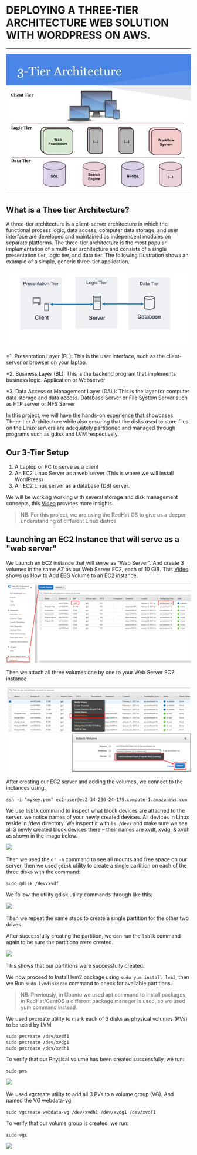 # DEPLOYING A THREE-TIER ARCHITECTURE WEB SOLUTION WITH WORDPRESS ON AWS.
---

![](https://github.com/Tolu4realluv/dareyio-pbl/blob/main/Project%206/3-tier.jpg)

## What is a Thee tier Architecture?

A three-tier architecture is a client-server architecture in which the functional process logic, data access, computer data 
storage, and user interface are developed and maintained as independent modules on separate platforms. The three-tier architecture
is the most popular implementation of a multi-tier architecture and consists of a single presentation tier, logic tier, and data tier. The following illustration shows an example of a simple, 
generic three-tier application.

![](https://github.com/Tolu4realluv/dareyio-pbl/blob/main/Project%206/image2.png)

*1. Presentation Layer (PL): This is the user interface, such as the client-server or browser on your laptop.

*2. Business Layer (BL): This is the backend program that implements business logic. Application or Webserver

*3. Data Access or Management Layer (DAL): This is the layer for computer data storage and data access. Database Server or File System Server such as FTP server or NFS Server

In this project, we will have the hands-on experience that showcases Three-tier Architecture while also ensuring that the disks used to store files on the Linux servers are adequately partitioned and managed through programs such as gdisk and LVM respectively.

## Our 3-Tier Setup
1. A Laptop or PC to serve as a client
2. An EC2 Linux Server as a web server (This is where we will install WordPress)
3. An EC2 Linux server as a database (DB) server.

We will be working working with several storage and disk management concepts, this [Video](https://www.youtube.com/watch?v=2Z6ouBYfZr8) provides more insights.

> NB: For this project, we are using the RedHat OS to give us a deeper understanding of different Linux distros.
 
## Launching an EC2 Instance that will serve as a "web server"
We Launch an EC2 instance that will serve as “Web Server”. And create 3 volumes in the same AZ as our Web Server EC2, each of 10 GiB. This
[Video](https://www.youtube.com/watch?v=HPXnXkBzIHw) shows us How to Add EBS Volume to an EC2 instance.

![](https://github.com/Tolu4realluv/dareyio-pbl/blob/main/Project%206/add%20volumes.png)

Then we attach all three volumes one by one to your Web Server EC2 instance

![](https://github.com/Tolu4realluv/dareyio-pbl/blob/main/Project%206/attach%20volumes.png)

After creating our EC2 server and adding the volumes, we connect to the inctances using:

```ssh -i "mykey.pem" ec2-user@ec2-34-230-24-179.compute-1.amazonaws.com```

We use ```lsblk``` command to inspect what block devices are attached to the server. we notice names of your newly created devices. All devices in Linux reside in /dev/ directory. We inspect it with ```ls /dev/``` and make sure we see all 3 newly created block devices there – their names are xvdf, xvdg, & xvdh as shown in the image below.

![](https://github.com/Tolu4realluv/dareyio-pbl/blob/main/Project%206/lsblk.JPG)

Then we used the  ```df -h``` command to see all mounts and free space on our server, then we used ```gdisk``` utility to create a single partition on each of the three disks with the command:

```sudo gdisk /dev/xvdf```

We follow the utility gdisk utility commands through like this:

![](https://github.com/Tolu4realluv/dareyio-pbl/blob/main/Project%206/partition.JPG)

Then we repeat the same steps to create a single partition for the other two drives.

After successfully creating the partition, we can run the ```lsblk``` command again to be sure the partitions were created.

![](https://github.com/Tolu4realluv/dareyio-pbl/blob/main/Project%206/lsblk2.JPG)

This shows that our partitions were successfully created.

We now proceed to Install lvm2 package using ```sudo yum install lvm2```, then we Run ```sudo lvmdiskscan``` command to check for available partitions.

> NB: Previously, in Ubuntu we used apt command to install packages, in RedHat/CentOS a different package manager is used, so we used yum command instead.

We used pvcreate utility to mark each of 3 disks as physical volumes (PVs) to be used by LVM

```
sudo pvcreate /dev/xvdf1
sudo pvcreate /dev/xvdg1
sudo pvcreate /dev/xvdh1

```

To verify that our Physical volume has been created successfully, we run:

```sudo pvs```

![](https://github.com/Tolu4realluv/dareyio-pbl/blob/main/Project%206/pvs.JPG)

We used vgcreate utility to add all 3 PVs to a volume group (VG). And named the VG webdata-vg

```sudo vgcreate webdata-vg /dev/xvdh1 /dev/xvdg1 /dev/xvdf1```

To verify that our volume group is created, we run:

```sudo vgs```

![](https://github.com/Tolu4realluv/dareyio-pbl/blob/main/Project%206/pvs.JPG)







